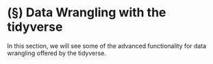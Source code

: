 # (&sect;) Data Wrangling with the tidyverse

In this section, we will see some of the advanced functionality for data wrangling offered by the tidyverse.